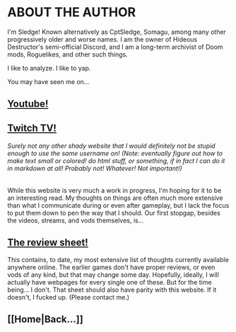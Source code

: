 # ABOUT THE AUTHOR

I'm Sledge! Known alternatively as CptSledge, Somagu, among many other progressively older and worse names. I am the owner of Hideous Destructor's semi-official Discord, and I am a long-term archivist of Doom mods, Roguelikes, and other such things. 

I like to analyze. I like to yap. 

You may have seen me on...

## [Youtube!](https://www.youtube.com/@CptSledge)

## [Twitch TV!](https://www.twitch.tv/cptsledge)

###### Surely not any other shady website that I would definitely not be stupid enough to use the same username on! (Note: eventually figure out how to make text small or colored! do html stuff, or something, if in fact I can do it in markdown at all! Probably not! Whatever! Not important!)

While this website is very much a work in progress, I'm hoping for it to be an interesting read. My thoughts on things are often much more extensive than what I communicate during or even after gameplay, but I lack the focus to put them down to pen the way that I should. Our first stopgap, besides the videos, streams, and vods themselves, is...

## [The review sheet!](https://docs.google.com/spreadsheets/d/1W44ZbSPMsC4oGLUIeotIhLuD93oxoraRbM9WFMai__o)

This contains, to date, my most extensive list of thoughts currently available anywhere online. The earlier games don't have proper reviews, or even vods of any kind, but that may change some day. Hopefully, ideally, I will actually have webpages for every single one of these. But for the time being... I don't. That sheet should also have parity with this website. If it doesn't, I fucked up. (Please contact me.)

## [[Home|Back...]]